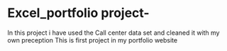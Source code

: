 # Excel_portfolio project-
In this project i have used the Call center data set and cleaned it with my own preception
This is first project in my portfolio website
